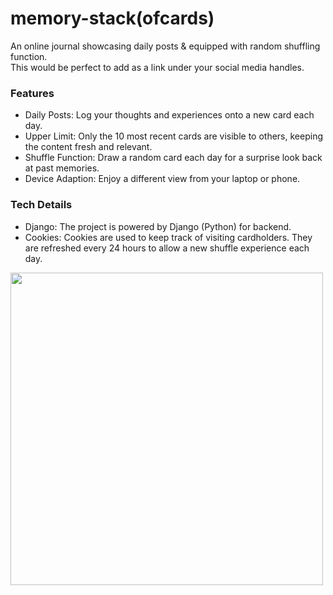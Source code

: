 # memory-stack(ofcards)
An online journal showcasing daily posts &amp; equipped with random shuffling function.<br>
This would be perfect to add as a link under your social media handles. 

### Features
- Daily Posts: Log your thoughts and experiences onto a new card each day.
- Upper Limit: Only the 10 most recent cards are visible to others, keeping the content fresh and relevant.
- Shuffle Function: Draw a random card each day for a surprise look back at past memories.
- Device Adaption: Enjoy a different view from your laptop or phone. 

### Tech Details
- Django: The project is powered by Django (Python) for backend. 
- Cookies: Cookies are used to keep track of visiting cardholders. They are refreshed every 24 hours to allow a new shuffle experience each day.
<img src="https://github.com/user-attachments/assets/26f658c9-bc57-4535-8195-7fa5b119fc55" width="500">
